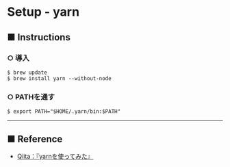 # Setup - yarn
## ■ Instructions
### ○ 導入
```Shell
$ brew update
$ brew install yarn --without-node
```

### ○ PATHを通す
```Shell
$ export PATH="$HOME/.yarn/bin:$PATH"
```

---

## ■ Reference
- [Qiita：『yarnを使ってみた』](https://qiita.com/masterkey1009/items/50f95b1187646a7db385)